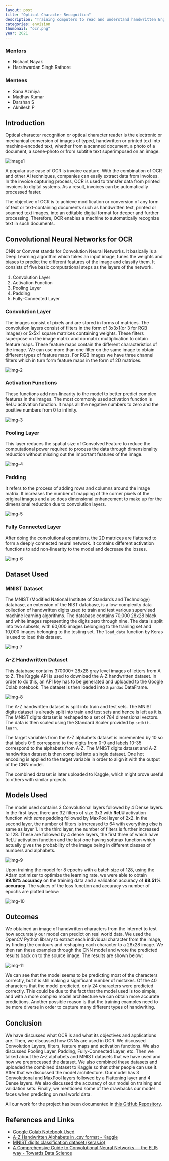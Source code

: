 ```yaml
---
layout: post
title: "Optical Character Recognition"
description: "Training computers to read and understand handwritten English characters"
categories: envision
thumbnail: "ocr.png"
year: 2021
---
```


### Mentors

- Nishant Nayak
- Harshwardan Singh Rathore

### Mentees

- Sana Azmiya
- Madhav Kumar
- Darshan S
- Akhilesh P

## Introduction

Optical character recognition or optical character reader is the electronic or mechanical conversion of images of typed, handwritten or printed text into machine-encoded text, whether from a scanned document, a photo of a document, a scene-photo or from subtitle text superimposed on an image.

![image1](/virtual-expo/assets/img/envision/compsoc/ocr_image1.jpeg)

A popular use case of OCR is invoice capture. With the combination of OCR and other AI techniques, companies can easily extract data from invoices. In the invoice capturing process, OCR is used to transfer data from printed invoices to digital systems. As a result, invoices can be automatically processed faster.

The objective of OCR is to achieve modification or conversion of any form of text or text-containing documents such as handwritten text, printed or scanned text images, into an editable digital format for deeper and further processing. Therefore, OCR enables a machine to automatically recognize text in such documents.

## Convolutional Neural Networks for OCR

CNN or Convnet stands for Convolution Neural Networks. It basically is a Deep Learning algorithm which takes an input image, tunes the weights and biases to predict the different features of the image and classify them. It consists of five basic computational steps as the layers of the network.

1. Convolution Layer
2. Activation Function
3. Pooling Layer
4. Padding
5. Fully-Connected Layer

### Convolution Layer

The images consist of pixels and are stored in forms of matrices. The convolution layers consist of filters in the form of 3x3x1(or 3 for RGB images) or 5x5x1 square matrices containing weights. These filters superpose on the image matrix and do matrix multiplication to obtain feature maps. These feature maps contain the different characteristics of the image. We can use more than one filter on the same image to obtain different types of feature maps. For RGB images we have three channel filters which in turn form feature maps in the form of 2D matrices.

![img-2](/virtual-expo/assets/img/envision/compsoc/ocr_image2.jpg)

### Activation Functions

These functions add non-linearity to the model to better predict complex features in the images. The most commonly used activation function is ReLU activation function. It maps all the negative numbers to zero and the positive numbers from 0 to infinity.

![img-3](/virtual-expo/assets/img/envision/compsoc/ocr_image3.jpg)

### Pooling Layer

This layer reduces the spatial size of Convolved Feature to reduce the computational power required to process the data through dimensionality reduction without missing out the important features of the image.

![img-4](/virtual-expo/assets/img/envision/compsoc/ocr_image4.jpg)

### Padding

It refers to the process of adding rows and columns around the image matrix. It increases the number of mapping of the corner pixels of the original images and also does dimensional enhancement to make up for the dimensional reduction due to convolution layers.

![img-5](/virtual-expo/assets/img/envision/compsoc/ocr_image5.jpg)

### Fully Connected Layer

After doing the convolutional operations, the 2D matrices are flattened to form a deeply connected neural network. It contains different activation functions to add non-linearity to the model and decrease the losses.

![img-6](/virtual-expo/assets/img/envision/compsoc/ocr_image6.jpg)

## Dataset Used

### MNIST Dataset

The MNIST (Modified National Institute of Standards and Technology) database, an extension of the NIST database, is a low-complexity data collection of handwritten digits used to train and test various supervised machine learning algorithms. The database contains 70,000 28x28 black and white images representing the digits zero through nine. The data is split into two subsets, with 60,000 images belonging to the training set and 10,000 images belonging to the testing set. The `load_data` function by Keras is used to load this dataset.

![img-7](/virtual-expo/assets/img/envision/compsoc/ocr_image7.jpg)

### A-Z Handwritten Dataset

This database contains 370000+ 28x28 gray level images of letters from A to Z. The Kaggle API is used to download the A-Z handwritten dataset. In order to do this, an API key has to be generated and uploaded to the Google Colab notebook. The dataset is then loaded into a `pandas` DataFrame.

![img-8](/virtual-expo/assets/img/envision/compsoc/ocr_image8.png)

The A-Z handwritten dataset is split into train and test sets. The MNIST digits dataset is already split into train and test sets and hence is left as it is.
The MNIST digits dataset is reshaped to a set of 784 dimensional vectors. The data is then scaled using the Standard Scaler provided by `scikit-learn`.

The target variables from the A-Z alphabets dataset is incremented by 10 so that labels 0-9 correspond to the digits from 0-9 and labels 10-35 correspond to the alphabets from A-Z. The MNIST digits dataset and A-Z handwritten dataset is then compiled into a single dataset. One hot encoding is applied to the target variable in order to align it with the output of the CNN model.

The combined dataset is later uploaded to Kaggle, which might prove useful to others with similar projects.

## Models Used

The model used contains 3 Convolutional layers followed by 4 Dense layers. In the first layer, there are 32 filters of size 3x3 with **ReLU** activation function with *same* padding followed by MaxPool layer of 2x2. In the second layer, the number of filters is increased to 64 with everything else is same as layer 1. In the third layer, the number of filters is further increased to 128. These are followed by 4 dense layers, the first three of which have ReLU activation function and the last one having softmax function which actually gives the probability of the image being in different classes of numbers and alphabets.

![img-9](/virtual-expo/assets/img/envision/compsoc/ocr_image9.png)

Upon training the model for 8 epochs with a batch size of 128, using the Adam optimizer to optimize the learning rate, we were able to obtain **99.18% accuracy** on the training data and a validation accuracy of **98.51% accuracy**. The values of the loss function and accuracy vs number of epochs are plotted below:

![img-10](/virtual-expo/assets/img/envision/compsoc/ocr_image10.png)

## Outcomes

We obtained an image of handwritten characters from the internet to test how accurately our model can predict on real world data. We used the OpenCV Python library to extract each individual character from the image, by finding the contours and reshaping each character to a 28x28 image. We then ran these examples through the CNN model and wrote the predicted results back on to the source image. The results are shown below:

![img-11](/virtual-expo/assets/img/envision/compsoc/ocr_image11.png)

We can see that the model seems to be predicting most of the characters correctly, but it is still making a significant number of mistakes. Of the 40 characters that the model predicted, only 24 characters were predicted correctly. This could be due to the fact that the model used is too simple, and with a more complex model architecture we can obtain more accurate predictions. Another possible reason is that the training examples need to be more diverse in order to capture many different types of handwriting.

## Conclusion

We have discussed what OCR is and what its objectives and applications are. Then, we discussed how CNNs are used in OCR. We discussed Convolution Layers, filters, feature maps and activation functions. We also discussed Pooling Layer, Padding, Fully-Connected Layer, etc. Then we talked about the A-Z alphabets and MNIST datasets that we have used and how we preprocessed the dataset. We also combined these datasets and uploaded the combined dataset to Kaggle so that other people can use it. After that we discussed the model architecture.
Our model has 3 Convolutional and MaxPool layers followed by a Flattening layer and 4 Dense layers. We also discussed the accuracy of our model on training and validation sets. Finally, we mentioned some of the drawbacks our model faces when predicting on real world data.

All our work for the project has been documented in [this GitHub Repository](https://github.com/IEEE-NITK/OCR-Envision).

## References and Links

- [Google Colab Notebook Used](https://colab.research.google.com/drive/1pVJiCwhJwsJ9AI7cG7K9Jn1LgYCl4TOB?usp=sharing)
- [A-Z Handwritten Alphabets in .csv format - Kaggle](https://www.kaggle.com/sachinpatel21/az-handwritten-alphabets-in-csv-format)
- [MNIST digits classification dataset (keras.io)](https://keras.io/api/datasets/mnist/)
- [A Comprehensive Guide to Convolutional Neural Networks — the ELI5 way - Towards Data Science](https://towardsdatascience.com/a-comprehensive-guide-to-convolutional-neural-networks-the-eli5-way-3bd2b1164a53)
